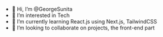 - 👋 Hi, I’m @GeorgeSunita 
- 👀 I’m interested in Tech
- 🌱 I’m currently learning React.js using Next.js, TailwindCSS
- 💞️ I’m looking to collaborate on projects, the front-end part


<!---
GeorgeSunita/GeorgeSunita is a ✨ special ✨ repository because its `README.md` (this file) appears on your GitHub profile.
You can click the Preview link to take a look at your changes.
--->
